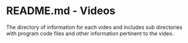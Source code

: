 # README.md - Videos

The directory of information for each video and includes sub directories with program code files and other information pertinent to the video.


